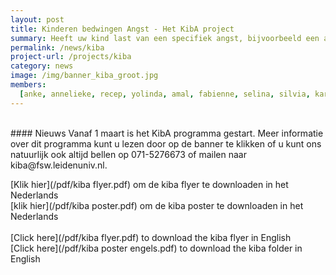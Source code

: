 ```yaml
---
layout: post
title: Kinderen bedwingen Angst - Het KibA project
summary: Heeft uw kind last van een specifiek angst, bijvoorbeeld een angst voor honden, hoogtes, injecties, onweer, het donker, spinnen of andere dieren? Dan is het KibA programma misschien wel iets voor hem of haar!
permalink: /news/kiba
project-url: /projects/kiba
category: news
image: /img/banner_kiba_groot.jpg
members:
  [anke, annelieke, recep, yolinda, amal, fabienne, selina, silvia, karen]
---
```


<br>
#### Nieuws
Vanaf 1 maart is het KibA programma gestart. Meer informatie over dit programma kunt u lezen door op de banner te klikken of u kunt ons natuurlijk ook altijd bellen op 071-5276673 of mailen naar kiba@fsw.leidenuniv.nl.

[Klik hier](/pdf/kiba flyer.pdf) om de kiba flyer te downloaden in het Nederlands
<br>
[klik hier](/pdf/kiba poster.pdf) om de kiba poster te downloaden in het Nederlands
<br>
<br>
[Click here](/pdf/kiba flyer.pdf) to download the kiba flyer in English 
<br>
[Click here](/pdf/kiba poster engels.pdf) to download the kiba folder in English 
